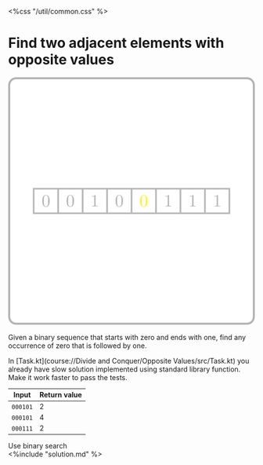 <%css "/util/common.css" %>

# Find two adjacent elements with opposite values 

<div class="logo">
    <img src="../../images/opposite_values_logo.png">
</div>

Given a binary sequence that starts with zero and ends with one,
find any occurrence of zero that is followed by one.

In [Task.kt](course://Divide and Conquer/Opposite Values/src/Task.kt) you already have slow solution implemented using standard library function.
Make it work faster to pass the tests.

<div class="samples">

| Input    | Return value |
|----------|--------------|
| `000101` | 2            |
| `000101` | 4            |
| `000111` | 2            |

</div>


<div class="hint">
Use binary search
</div>


<div class="hint">
<%include "solution.md" %>
</div>